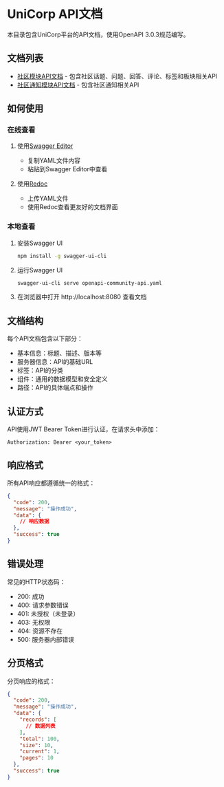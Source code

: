 # UniCorp API文档

本目录包含UniCorp平台的API文档，使用OpenAPI 3.0.3规范编写。

## 文档列表

- [社区模块API文档](openapi-community-api.yaml) - 包含社区话题、问题、回答、评论、标签和板块相关API
- [社区通知模块API文档](openapi-community-notifications-api.yaml) - 包含社区通知相关API

## 如何使用

### 在线查看

1. 使用[Swagger Editor](https://editor.swagger.io/)
   - 复制YAML文件内容
   - 粘贴到Swagger Editor中查看

2. 使用[Redoc](https://redocly.github.io/redoc/)
   - 上传YAML文件
   - 使用Redoc查看更友好的文档界面

### 本地查看

1. 安装Swagger UI
   ```bash
   npm install -g swagger-ui-cli
   ```

2. 运行Swagger UI
   ```bash
   swagger-ui-cli serve openapi-community-api.yaml
   ```

3. 在浏览器中打开 http://localhost:8080 查看文档

## 文档结构

每个API文档包含以下部分：

- 基本信息：标题、描述、版本等
- 服务器信息：API的基础URL
- 标签：API的分类
- 组件：通用的数据模型和安全定义
- 路径：API的具体端点和操作

## 认证方式

API使用JWT Bearer Token进行认证，在请求头中添加：

```
Authorization: Bearer <your_token>
```

## 响应格式

所有API响应都遵循统一的格式：

```json
{
  "code": 200,
  "message": "操作成功",
  "data": {
    // 响应数据
  },
  "success": true
}
```

## 错误处理

常见的HTTP状态码：

- 200: 成功
- 400: 请求参数错误
- 401: 未授权（未登录）
- 403: 无权限
- 404: 资源不存在
- 500: 服务器内部错误

## 分页格式

分页响应的格式：

```json
{
  "code": 200,
  "message": "操作成功",
  "data": {
    "records": [
      // 数据列表
    ],
    "total": 100,
    "size": 10,
    "current": 1,
    "pages": 10
  },
  "success": true
}
``` 